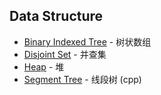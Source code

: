 ## Data Structure
* [Binary Indexed Tree](https://github.com/wuzhiyi/data-structure/blob/master/binary-indexed-tree.md) - 树状数组
* [Disjoint Set](https://github.com/wuzhiyi/data-structure/blob/master/disjoint-set.md) - 并查集
* [Heap](https://github.com/wuzhiyi/data-structure/blob/master/heap.md) - 堆
* [Segment Tree](https://github.com/wuzhiyi/data-structure/blob/master/segment-tree.md) - 线段树 (cpp)

